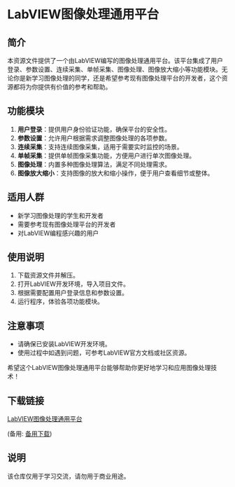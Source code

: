 # LabVIEW图像处理通用平台

## 简介

本资源文件提供了一个由LabVIEW编写的图像处理通用平台。该平台集成了用户登录、参数设置、连续采集、单帧采集、图像处理、图像放大缩小等功能模块。无论你是新学习图像处理的同学，还是希望参考现有图像处理平台的开发者，这个资源都将为你提供有价值的参考和帮助。

## 功能模块

1. **用户登录**：提供用户身份验证功能，确保平台的安全性。
2. **参数设置**：允许用户根据需求调整图像处理的各项参数。
3. **连续采集**：支持连续图像采集，适用于需要实时监控的场景。
4. **单帧采集**：提供单帧图像采集功能，方便用户进行单次图像处理。
5. **图像处理**：内置多种图像处理算法，满足不同处理需求。
6. **图像放大缩小**：支持图像的放大和缩小操作，便于用户查看细节或整体。

## 适用人群

- 新学习图像处理的学生和开发者
- 需要参考现有图像处理平台的开发者
- 对LabVIEW编程感兴趣的用户

## 使用说明

1. 下载资源文件并解压。
2. 打开LabVIEW开发环境，导入项目文件。
3. 根据需要配置用户登录信息和参数设置。
4. 运行程序，体验各项功能模块。

## 注意事项

- 请确保已安装LabVIEW开发环境。
- 使用过程中如遇到问题，可参考LabVIEW官方文档或社区资源。

希望这个LabVIEW图像处理通用平台能够帮助你更好地学习和应用图像处理技术！

## 下载链接
[LabVIEW图像处理通用平台](https://pan.quark.cn/s/5c9ff050aeb0) 

(备用: [备用下载](https://pan.baidu.com/s/1XbS-yGatiRCGJjDwr-0_Hw?pwd=1234))

## 说明

该仓库仅用于学习交流，请勿用于商业用途。
